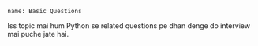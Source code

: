 ```ngMeta
name: Basic Questions

```


Iss topic mai hum Python  se related questions pe dhan denge do interview mai puche jate hai.




